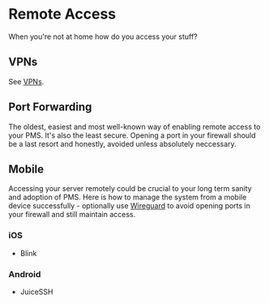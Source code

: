 # Remote Access

When you're not at home how do you access your stuff?

## VPNs

See [VPNs](vpns.md).

## Port Forwarding

The oldest, easiest and most well-known way of enabling remote access to your PMS. It's also the least secure. Opening a port in your firewall should be a last resort and honestly, avoided unless absolutely neccessary.

## Mobile

Accessing your server remotely could be crucial to your long term sanity and adoption of PMS. Here is how to manage the system from a mobile device successfully - optionally use [Wireguard](#wireguard) to avoid opening ports in your firewall and still maintain access.

### iOS

* Blink

### Android

* JuiceSSH

[^1]: [WireGuard VPN makes it to 1.0.0 -- and into the next Linux kernel - Jim Salter, Ars Technica](https://arstechnica.com/gadgets/2020/03/WireGuard-vpn-makes-it-to-1-0-0-and-into-the-next-linux-kernel/)
[^2]: [WireGuard Performance](https://www.wireguard.com/performance/)
[^3]: [WireGuard Quickstart](https://www.wireguard.com/quickstart/)
[^4]: [OpenVPN GitHub](https://github.com/OpenVPN/openvpn)